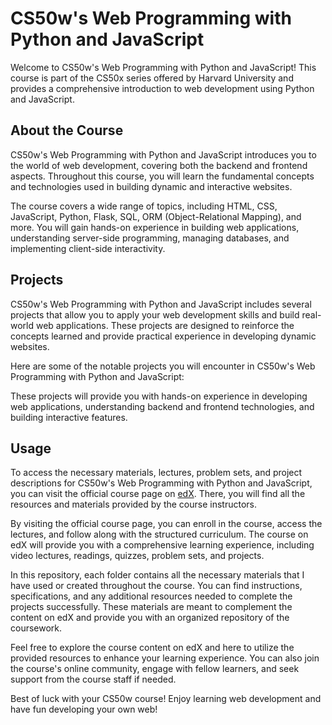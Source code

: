 # CS50w's Web Programming with Python and JavaScript

Welcome to CS50w's Web Programming with Python and JavaScript! This course is part of the CS50x series offered by Harvard University and provides a comprehensive introduction to web development using Python and JavaScript.

## About the Course

CS50w's Web Programming with Python and JavaScript introduces you to the world of web development, covering both the backend and frontend aspects. Throughout this course, you will learn the fundamental concepts and technologies used in building dynamic and interactive websites.

The course covers a wide range of topics, including HTML, CSS, JavaScript, Python, Flask, SQL, ORM (Object-Relational Mapping), and more. You will gain hands-on experience in building web applications, understanding server-side programming, managing databases, and implementing client-side interactivity.

## Projects

CS50w's Web Programming with Python and JavaScript includes several projects that allow you to apply your web development skills and build real-world web applications. These projects are designed to reinforce the concepts learned and provide practical experience in developing dynamic websites.

Here are some of the notable projects you will encounter in CS50w's Web Programming with Python and JavaScript:



These projects will provide you with hands-on experience in developing web applications, understanding backend and frontend technologies, and building interactive features.

## Usage

To access the necessary materials, lectures, problem sets, and project descriptions for CS50w's Web Programming with Python and JavaScript, you can visit the official course page on [edX](https://www.edx.org). There, you will find all the resources and materials provided by the course instructors.

By visiting the official course page, you can enroll in the course, access the lectures, and follow along with the structured curriculum. The course on edX will provide you with a comprehensive learning experience, including video lectures, readings, quizzes, problem sets, and projects.

In this repository, each folder contains all the necessary materials that I have used or created throughout the course. You can find instructions, specifications, and any additional resources needed to complete the projects successfully. These materials are meant to complement the content on edX and provide you with an organized repository of the coursework.

Feel free to explore the course content on edX and here to utilize the provided resources to enhance your learning experience. You can also join the course's online community, engage with fellow learners, and seek support from the course staff if needed.

Best of luck with your CS50w course! Enjoy learning web development and have fun developing your own web!